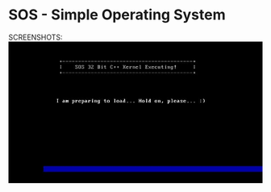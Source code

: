 # SOS - Simple Operating System

SCREENSHOTS:
![loading](https://raw.githubusercontent.com/darkhunterbg/sos/master/screenshots/loading.JPG)
